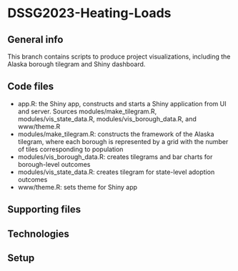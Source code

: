 # DSSG2023-Heating-Loads

## General info
This branch contains scripts to produce project visualizations, including the Alaska borough tilegram and Shiny dashboard.  

## Code files

* app.R: the Shiny app, constructs and starts a Shiny application from UI and server. Sources modules/make_tilegram.R, modules/vis_state_data.R, modules/vis_borough_data.R, and www/theme.R
* modules/make_tilegram.R: constructs the framework of the Alaska tilegram, where each borough is represented by a grid with the number of tiles corresponding to population 
* modules/vis_borough_data.R: creates tilegrams and bar charts for borough-level outcomes
* modules/vis_state_data.R: creates tilegram for state-level adoption outcomes
* www/theme.R: sets theme for Shiny app

## Supporting files

## Technologies

## Setup
